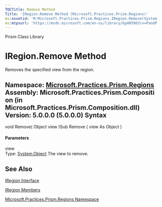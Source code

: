 ```yaml
---
TOCTitle: Remove Method
Title: 'IRegion.Remove Method (Microsoft.Practices.Prism.Regions)'
ms:assetid: 'M:Microsoft.Practices.Prism.Regions.IRegion.Remove(System.Object)'
ms:mtpsurl: 'https://msdn.microsoft.com/en-us/library/Gg405983(v=PandP.50)'
---
```


Prism Class Library

IRegion.Remove Method
=========================

Removes the specified view from the region.

**Namespace:** [Microsoft.Practices.Prism.Regions](https://msdn.microsoft.com/n:microsoft.practices.prism.regions)
**Assembly:** Microsoft.Practices.Prism.Composition (in Microsoft.Practices.Prism.Composition.dll) Version: 5.0.0.0 (5.0.0.0)
Syntax
------

<span id="syntaxToggle"></span>void Remove( Object view )Sub Remove ( view As Object )
#### Parameters

view  
Type: [System.Object](http://msdn2.microsoft.com/en-us/library/e5kfa45b)
The view to remove.

See Also
--------

<span id="seeAlsoToggle"></span>
[IRegion Interface](https://msdn.microsoft.com/t:microsoft.practices.prism.regions.iregion)

[IRegion Members](https://msdn.microsoft.com/allmembers.t:microsoft.practices.prism.regions.iregion)

[Microsoft.Practices.Prism.Regions Namespace](https://msdn.microsoft.com/n:microsoft.practices.prism.regions)
